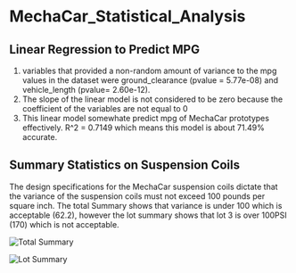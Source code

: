 # MechaCar_Statistical_Analysis

## Linear Regression to Predict MPG
1) variables that provided a non-random amount of variance to the mpg values in the dataset were ground_clearance (pvalue = 5.77e-08) and vehicle_length (pvalue= 2.60e-12).
2) The slope of the linear model is not considered to be zero because the coefficient of the variables are not equal to 0
3) This linear model somewhate predict mpg of MechaCar prototypes effectively. R^2 = 0.7149 which means this model is about 71.49% accurate.

## Summary Statistics on Suspension Coils
The design specifications for the MechaCar suspension coils dictate that the variance of the suspension coils must not exceed 100 pounds per square inch. The total Summary shows that variance is under 100 which is acceptable (62.2), however the lot summary shows that lot 3 is over 100PSI (170) which is not acceptable.

![Total Summary](https://user-images.githubusercontent.com/111706055/206886173-95e5ea6e-4472-4f6a-8f87-2de2067e4899.png)

![Lot Summary](https://user-images.githubusercontent.com/111706055/206886176-253e9b63-9747-4368-a097-76f86e14c6d0.png)
